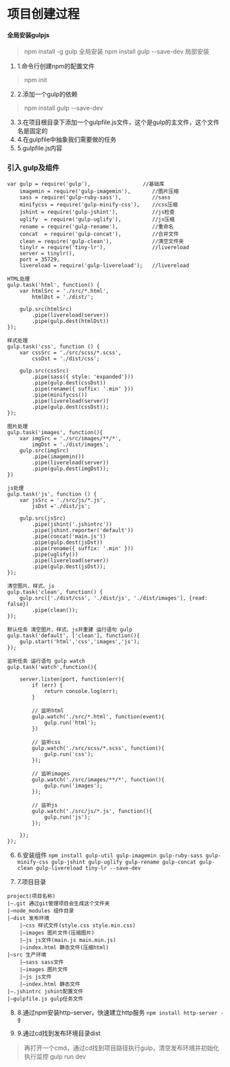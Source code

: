 # 项目创建过程

#### 全局安装gulpjs

> npm install -g gulp 全局安装
> npm install gulp --save-dev 局部安装 

1. 1.命令行创建npm的配置文件
  > npm init
2. 2.添加一个gulp的依赖
  > npm install gulp --save-dev
3. 3.在项目根目录下添加一个gulpfile.js文件，这个是gulp的主文件，这个文件名是固定的
4. 4.在gulpfile中抽象我们需要做的任务
5. 5.gulpfile.js内容

### 引入 gulp及组件

```
var gulp = require('gulp'),                 //基础库
    imagemin = require('gulp-imagemin'),       //图片压缩
    sass = require('gulp-ruby-sass'),          //sass
    minifycss = require('gulp-minify-css'),    //css压缩
    jshint = require('gulp-jshint'),           //js检查
    uglify  = require('gulp-uglify'),          //js压缩
    rename = require('gulp-rename'),           //重命名
    concat  = require('gulp-concat'),          //合并文件
    clean = require('gulp-clean'),             //清空文件夹
    tinylr = require('tiny-lr'),               //livereload
    server = tinylr(),
    port = 35729,
    livereload = require('gulp-livereload');   //livereload

HTML处理
gulp.task('html', function() {
    var htmlSrc = './src/*.html',
        htmlDst = './dist/';

    gulp.src(htmlSrc)
        .pipe(livereload(server))
        .pipe(gulp.dest(htmlDst))
});

样式处理
gulp.task('css', function () {
    var cssSrc = './src/scss/*.scss',
        cssDst = './dist/css';

    gulp.src(cssSrc)
        .pipe(sass({ style: 'expanded'}))
        .pipe(gulp.dest(cssDst))
        .pipe(rename({ suffix: '.min' }))
        .pipe(minifycss())
        .pipe(livereload(server))
        .pipe(gulp.dest(cssDst));
});

图片处理
gulp.task('images', function(){
    var imgSrc = './src/images/**/*',
        imgDst = './dist/images';
    gulp.src(imgSrc)
        .pipe(imagemin())
        .pipe(livereload(server))
        .pipe(gulp.dest(imgDst));
})

js处理
gulp.task('js', function () {
    var jsSrc = './src/js/*.js',
        jsDst ='./dist/js';

    gulp.src(jsSrc)
        .pipe(jshint('.jshintrc'))
        .pipe(jshint.reporter('default'))
        .pipe(concat('main.js'))
        .pipe(gulp.dest(jsDst))
        .pipe(rename({ suffix: '.min' }))
        .pipe(uglify())
        .pipe(livereload(server))
        .pipe(gulp.dest(jsDst));
});

清空图片、样式、js
gulp.task('clean', function() {
    gulp.src(['./dist/css', './dist/js', './dist/images'], {read: false})
        .pipe(clean());
});

默认任务 清空图片、样式、js并重建 运行语句 gulp
gulp.task('default', ['clean'], function(){
    gulp.start('html','css','images','js');
});

监听任务 运行语句 gulp watch
gulp.task('watch',function(){

    server.listen(port, function(err){
        if (err) {
            return console.log(err);
        }

        // 监听html
        gulp.watch('./src/*.html', function(event){
            gulp.run('html');
        })

        // 监听css
        gulp.watch('./src/scss/*.scss', function(){
            gulp.run('css');
        });

        // 监听images
        gulp.watch('./src/images/**/*', function(){
            gulp.run('images');
        });

        // 监听js
        gulp.watch('./src/js/*.js', function(){
            gulp.run('js');
        });

    });
});
```

6. 6.安装组件
`
npm install gulp-util gulp-imagemin gulp-ruby-sass gulp-minify-css gulp-jshint gulp-uglify gulp-rename gulp-concat gulp-clean gulp-livereload tiny-lr --save-dev
`

7. 7.项目目录
```
project(项目名称)
|–.git 通过git管理项目会生成这个文件夹
|–node_modules 组件目录
|–dist 发布环境
    |–css 样式文件(style.css style.min.css)
    |–images 图片文件(压缩图片)
    |–js js文件(main.js main.min.js)
    |–index.html 静态文件(压缩html)
|–src 生产环境
    |–sass sass文件
    |–images 图片文件
    |–js js文件
    |–index.html 静态文件
|–.jshintrc jshint配置文件
|–gulpfile.js gulp任务文件
```

8. 8.通过npm安装http-server，快速建立http服务
`npm install http-server -g`

9. 9.通过cd找到发布环境目录dist

> 再打开一个cmd，通过cd找到项目路径执行gulp，清空发布环境并初始化
> 执行监控 gulp run dev
